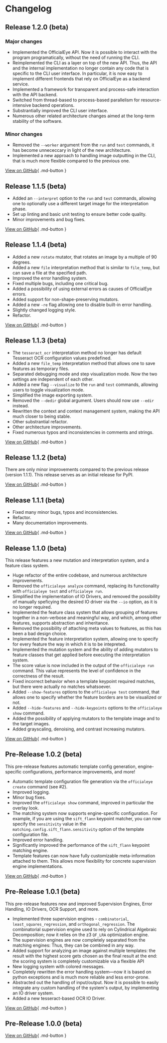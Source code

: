 # Changelog

## Release 1.2.0 (beta)

### Major changes

* Implemented the OfficialEye API. Now it is possible to interact with the program programatically, without the need of running the CLI.
* Reimplemented the CLI as a layer on top of the new API. Thus, the API and the internal implementation no longer contain any code that is specific to the CLI user interface. In particular, it is now easy to implement different frontends that rely on OfficialEye as a backend service.
* Implemented a framework for transparent and process-safe interaction with the API backend.
* Switched from thread-based to process-based parallelism for resource-intensive backend operations.
* Substrantially improved the CLI user interface.
* Numerous other related architecture changes aimed at the long-term stability of the software.

### Minor changes

* Removed the `--worker` argument from the `run` and `test` commands, it has become unnececcary in light of the new architecture.
* Implemented a new approach to handling image outputting in the CLI, that is much more flexible compared to the previous one.

[View on GitHub](https://github.com/ZeroBone/OfficialEye/releases/tag/1.2.0){ .md-button }

## Release 1.1.5 (beta)

* Added an `--interpret` option to the `run` and `test` commands, allowing one to optionally use a different target image for the interpretation phase.
* Set up linting and basic unit testing to ensure better code quality.
* Minor improvements and bug fixes.

[View on GitHub](https://github.com/ZeroBone/OfficialEye/releases/tag/1.1.5){ .md-button }

## Release 1.1.4 (beta)

* Added a new `rotate` mutator, that rotates an image by a multiple of 90 degrees.
* Added a new `file` interpretation method that is similar to `file_temp`, but can save a file at the specified path.
* Improved the error handling system.
* Fixed multiple bugs, including one critical bug.
* Added a possibility of using external errors as causes of OfficialEye errors.
* Added support for non-shape-preserving mutators.
* Added a new `-re` flag allowing one to disable built-in error handling.
* Slightly changed logging style.
* Refactor.

[View on GitHub](https://github.com/ZeroBone/OfficialEye/releases/tag/1.1.4){ .md-button }

## Release 1.1.3 (beta)

* The `tesseract_ocr` interpretation method no longer has default Tesseract OCR configuration values predefined.
* Added a new `file_temp` interpretation method that allows one to save features as temporary files.
* Separated debugging mode and step visualization mode. Now the two settings are independent of each other.
* Added a new flag `--visualize` to the `run` and `test` commands, allowing users to toggle visualization mode.
* Simplified the image exporting system.
* Removed the `--dedir` global argument. Users should now use `--edir` instead.
* Rewritten the context and context management system, making the API much closer to being stable.
* Other substrantial refactor.
* Other architecture improvements.
* Fixed numerous typos and inconsistencies in comments and strings.

[View on GitHub](https://github.com/ZeroBone/OfficialEye/releases/tag/1.1.3){ .md-button }

## Release 1.1.2 (beta)

There are only minor improvements compared to the previous release (version 1.1.1). This release serves as an initial release for PyPI.

[View on GitHub](https://github.com/ZeroBone/OfficialEye/releases/tag/1.1.2){ .md-button }

## Release 1.1.1 (beta)

* Fixed many minor bugs, typos and inconsistencies.
* Refactor.
* Many documentation improvements.

[View on GitHub](https://github.com/ZeroBone/OfficialEye/releases/tag/1.1.1){ .md-button }

## Release 1.1.0 (beta)

This release features a new mutation and interpretation system, and a feature class system.

* Huge refactor of the entire codebase, and numerous architecture improvements.
* Removed the `officialeye analyze` command, replacing its functionality with `officialeye test` and `officialeye run`.
* Simplified the implementation of IO Drivers, and removed the possibility of manually speficying the desired IO driver via the `--io` option, as it is no longer required.
* Implemented the feature class system that allows grouping of features together in a non-verbose and meaningful way, and which, among other features, supports abstraction and inheritance.
* Removed the possibility of attaching meta values to features, as this has been a bad design choice.
* Implemented the feature interpretation system, allowing one to specify for every feature the way in which it is to be intepreted.
* Implemented the mutation system and the ability of adding mutators to feature classes that get applied before executing the interpretation system.
* The score value is now included in the output of the `officialeye run` command. This value represents the level of confidence in the correctness of the result.
* Fixed incorrect behavior when a template keypoint required matches, but there were actually no matches whatsoever.
* Added `--show-features` options to the `officialeye test` command, that allows one to specify whether the feature borders are to be visualized or not.
* Added `--hide-features` and `--hide-keypoints` options to the `officialeye show` command.
* Added the possibility of applying mutators to the template image and to the target images.
* Added grayscaling, denoising, and contrast increasing mutators.

[View on GitHub](https://github.com/ZeroBone/OfficialEye/releases/tag/1.1.0){ .md-button }

## Pre-Release 1.0.2 (beta)

This pre-release features automatic template config generation, engine-specific configurations, performance improvements, and more!

* Automatic template configuration file generation via the `officialeye create` command (see #2).
* Improved logging.
* Minor bug fixes.
* Improved the `officialeye show` command, improved in particular the overlay look.
* The matching system now supports engine-specific configuration. For example, if you are using the `sift_flann` keypoint matcher, you can now specify the `sensitivity` value in the `matching.config.sift_flann.sensitivity` option of the template configuration file.
* Improved error handling.
* Significantly improved the performance of the `sift_flann` keypoint matching engine.
* Template features can now have fully customizable meta-information attached to them. This allows more flexibility for concrete supervision engine implementations.

[View on GitHub](https://github.com/ZeroBone/OfficialEye/releases/tag/1.0.2){ .md-button }

## Pre-Release 1.0.1 (beta)

This pre-release features new and improved Supervision Engines, Error Handling, IO Drivers, OCR Support, and more.

* Implemented three supervision engines - `combinatorial`, `least_squares_regression`, and `orthogonal_regression`. The combinatorial supervision engine used to rely on Cylindrical Algebraic Decomposition; now it relies on the z3 `QF_LRA` optimization engine.
* The supervision engines are now completely separated from the matching engines: Thus, they can be combined in any way.
* Added support for analyzing an image against multiple templates: the result with the highest score gets chosen as the final result at the end: the scoring system is completely customizable via a flexible API
* New logging system with colored messages.
* Completely rewritten the error handling system—now it is based on python exceptions and is much more reliable and less error-prone.
* Abstracted out the handling of input/output. Now it is possible to easily integrate any custom handling of the system's output, by implementing an IO driver system.
* Added a new tesseract-based OCR IO Driver.

[View on GitHub](https://github.com/ZeroBone/OfficialEye/releases/tag/1.0.1){ .md-button }

## Pre-Release 1.0.0 (beta)

[View on GitHub](https://github.com/ZeroBone/OfficialEye/releases/tag/1.0.0){ .md-button }